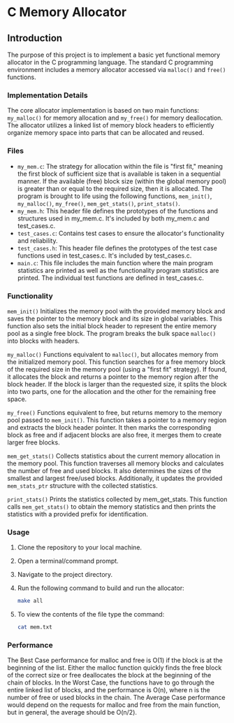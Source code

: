 # C Memory Allocator
## Introduction

The purpose of this project is to implement a basic yet functional memory allocator in the C programming language. The standard C programming environment includes a memory allocator accessed via `malloc()` and `free()` functions.

### Implementation Details

The core allocator implementation is based on two main functions: `my_malloc()` for memory allocation and `my_free()` for memory deallocation. The allocator utilizes a linked list of memory block headers to efficiently organize memory space into parts that can be allocated and reused.

### Files

- `my_mem.c`: The strategy for allocation within the file is "first fit," meaning the first block of sufficient size that      is available is taken in a sequential manner. If the available (free) block size (within the global 
   memory pool) is greater than or equal to the required size, then it is allocated. The program is brought to life using 
   the following functions, `mem_init()`, `my_malloc()`, `my_free()`, `mem_get_stats()`, `print_stats()`.
- `my_mem.h`: This header file defines the prototypes of the functions and structures used in my_mem.c. It's included by       both my_mem.c and test_cases.c.
- `test_cases.c`: Contains test cases to ensure the allocator's functionality and reliability.
- `test_cases.h`: This header file defines the prototypes of the test case functions used in test_cases.c. It's included by    test_cases.c.
- `main.c`: This file includes the main function where the main program statistics are printed as well as the functionality 
   program statistics are printed. The individual test functions are defined in test_cases.c. 

### Functionality
`mem_init()` Initializes the memory pool with the provided memory block and saves the pointer to the memory block and its size in global variables. This function also sets the initial block header to represent the entire memory pool as a single free block. The program breaks the bulk space `malloc()` into blocks with headers.

`my_malloc()` Functions equivalent to `malloc()`, but allocates memory from the initialized memory pool. This function searches for a free memory block of the required size in the memory pool (using a "first fit" strategy). If found, it allocates the block and returns a pointer to the memory region after the block header. If the block is larger than the requested size, it splits the block into two parts, one for the allocation and the other for the remaining free space.

`my_free()` Functions equivalent to free, but returns memory to the memory pool passed to `mem_init()`. This function takes a pointer to a memory region and extracts the block header pointer. It then marks the corresponding block as free and if adjacent blocks are also free, it merges them to create larger free blocks.

`mem_get_stats()` Collects statistics about the current memory allocation in the memory pool. This function traverses all memory blocks and calculates the number of free and used blocks. It also determines the sizes of the smallest and largest free/used blocks. Additionally, it updates the provided `mem_stats_ptr` structure with the collected statistics.

`print_stats()` Prints the statistics collected by mem_get_stats. This function calls `mem_get_stats()` to obtain the memory statistics and then prints the statistics with a provided prefix for identification.

### Usage

1. Clone the repository to your local machine.
2. Open a terminal/command prompt.
3. Navigate to the project directory.
4. Run the following command to build and run the allocator:

   ```sh
   make all
5. To view the contents of the file type the command:
   
   ``` sh
   cat mem.txt

### Performance
The Best Case performance for malloc and free is O(1) if the block is at the beginning of the list. Either the malloc function quickly finds the free block of the correct size or free deallocates the block at the beginning of the chain of blocks.
In the Worst Case, the functions have to go through the entire linked list of blocks, and the performance is O(n), where n is the number of free or used blocks in the chain.
The Average Case performance would depend on the requests for malloc and free from the main function, but in general, the average should be O(n/2).

